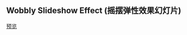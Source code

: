 ## Wobbly Slideshow Effect (摇摆弹性效果幻灯片)

[预览](https://nooodev.github.io/Frontend-Library/packages/WobblySlideshowEffect/)